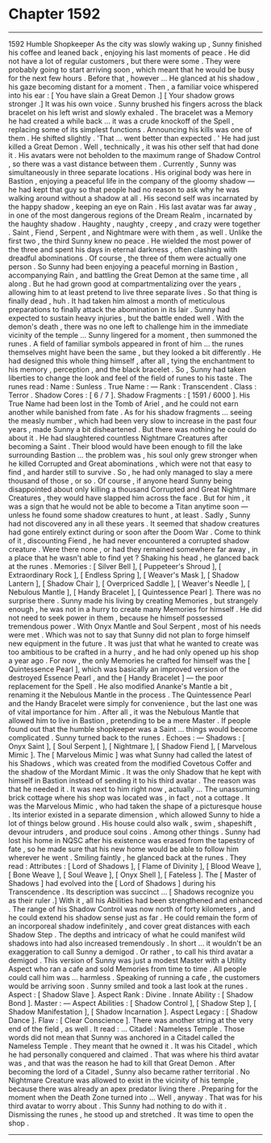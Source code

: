 
# Chapter 1592


---

1592 Humble Shopkeeper
As the city was slowly waking up , Sunny finished his coffee and leaned back , enjoying his last moments of peace . He did not have a lot of regular customers , but there were some . They were probably going to start arriving soon , which meant that he would be busy for the next few hours .
Before that , however …
He glanced at his shadow , his gaze becoming distant for a moment .
Then , a familiar voice whispered into his ear :
[ You have slain a Great Demon .]
[ Your shadow grows stronger .]
It was his own voice .
Sunny brushed his fingers across the black bracelet on his left wrist and slowly exhaled . The bracelet was a Memory he had created a while back … it was a crude knockoff of the Spell , replacing some of its simplest functions . Announcing his kills was one of them .
He shifted slightly .
'That … went better than expected . '
He had just killed a Great Demon .
Well , technically , it was his other self that had done it . His avatars were not beholden to the maximum range of Shadow Control , so there was a vast distance between them .
Currently , Sunny was simultaneously in three separate locations . His original body was here in Bastion , enjoying a peaceful life in the company of the gloomy shadow — he had kept that guy so that people had no reason to ask why he was walking around without a shadow at all . His second self was incarnated by the happy shadow , keeping an eye on Rain . His last avatar was far away , in one of the most dangerous regions of the Dream Realm , incarnated by the haughty shadow .
Haughty , naughty , creepy , and crazy were together . Saint , Fiend , Serpent , and Nightmare were with them , as well . Unlike the first two , the third Sunny knew no peace . He wielded the most power of the three and spent his days in eternal darkness , often clashing with dreadful abominations .
Of course , the three of them were actually one person . So Sunny had been enjoying a peaceful morning in Bastion , accompanying Rain , and battling the Great Demon at the same time , all along .
But he had grown good at compartmentalizing over the years , allowing him to at least pretend to live three separate lives .
So that thing is finally dead , huh .
It had taken him almost a month of meticulous preparations to finally attack the abomination in its lair . Sunny had expected to sustain heavy injuries , but the battle ended well . With the demon's death , there was no one left to challenge him in the immediate vicinity of the temple …
Sunny lingered for a moment , then summoned the runes . A field of familiar symbols appeared in front of him … the runes themselves might have been the same , but they looked a bit differently . He had designed this whole thing himself , after all , tying the enchantment to his memory , perception , and the black bracelet . So , Sunny had taken liberties to change the look and feel of the field of runes to his taste .
The runes read :
Name : Sunless .
True Name : —
Rank : Transcendent .
Class : Terror .
Shadow Cores : [ 6 / 7 ].
Shadow Fragments : [ 1591 / 6000 ].
His True Name had been lost in the Tomb of Ariel , and he could not earn another while banished from fate . As for his shadow fragments … seeing the measly number , which had been very slow to increase in the past four years , made Sunny a bit disheartened . But there was nothing he could do about it .
He had slaughtered countless Nightmare Creatures after becoming a Saint . Their blood would have been enough to fill the lake surrounding Bastion … the problem was , his soul only grew stronger when he killed Corrupted and Great abominations , which were not that easy to find , and harder still to survive .
So , he had only managed to slay a mere thousand of those , or so . Of course , if anyone heard Sunny being disappointed about only killing a thousand Corrupted and Great Nightmare Creatures , they would have slapped him across the face . But for him , it was a sign that he would not be able to become a Titan anytime soon — unless he found some shadow creatures to hunt , at least .
Sadly , Sunny had not discovered any in all these years . It seemed that shadow creatures had gone entirely extinct during or soon after the Doom War . Come to think of it , discounting Fiend , he had never encountered a corrupted shadow creature . Were there none , or had they remained somewhere far away , in a place that he wasn't able to find yet ?
Shaking his head , he glanced back at the runes .
Memories : [ Silver Bell ], [ Puppeteer's Shroud ], [ Extraordinary Rock ], [ Endless Spring ], [ Weaver's Mask ], [ Shadow Lantern ], [ Shadow Chair ], [ Overpriced Saddle ], [ Weaver's Needle ], [ Nebulous Mantle ], [ Handy Bracelet ], [ Quintessence Pearl ].
There was no surprise there . Sunny made his living by creating Memories , but strangely enough , he was not in a hurry to create many Memories for himself . He did not need to seek power in them , because he himself possessed tremendous power . With Onyx Mantle and Soul Serpent , most of his needs were met .
Which was not to say that Sunny did not plan to forge himself new equipment in the future . It was just that what he wanted to create was too ambitious to be crafted in a hurry , and he had only opened up his shop a year ago .
For now , the only Memories he crafted for himself was the [ Quintessence Pearl ], which was basically an improved version of the destroyed Essence Pearl , and the [ Handy Bracelet ] — the poor replacement for the Spell . He also modified Ananke's Mantle a bit , renaming it the Nebulous Mantle in the process .
The Quintessence Pearl and the Handy Bracelet were simply for convenience , but the last one was of vital importance for him . After all , it was the Nebulous Mantle that allowed him to live in Bastion , pretending to be a mere Master . If people found out that the humble shopkeeper was a Saint … things would become complicated .
Sunny turned back to the runes .
Echoes : —
Shadows : [ Onyx Saint ], [ Soul Serpent ], [ Nightmare ], [ Shadow Fiend ], [ Marvelous Mimic ].
The [ Marvelous Mimic ] was what Sunny had called the latest of his Shadows , which was created from the modified Covetous Coffer and the shadow of the Mordant Mimic . It was the only Shadow that he kept with himself in Bastion instead of sending it to his third avatar .
The reason was that he needed it . It was next to him right now , actually …
The unassuming brick cottage where his shop was located was , in fact , not a cottage . It was the Marvelous Mimic , who had taken the shape of a picturesque house . Its interior existed in a separate dimension , which allowed Sunny to hide a lot of things below ground .
His house could also walk , swim , shapeshift , devour intruders , and produce soul coins . Among other things .
Sunny had lost his home in NQSC after his existence was erased from the tapestry of fate , so he made sure that his new home would be able to follow him wherever he went .
Smiling faintly , he glanced back at the runes .
They read :
Attributes : [ Lord of Shadows ], [ Flame of Divinity ], [ Blood Weave ], [ Bone Weave ], [ Soul Weave ], [ Onyx Shell ], [ Fateless ].
The [ Master of Shadows ] had evolved into the [ Lord of Shadows ] during his Transcendence . Its description was succinct …
[ Shadows recognize you as their ruler .]
With it , all his Abilities had been strengthened and enhanced . The range of his Shadow Control was now north of forty kilometers , and he could extend his shadow sense just as far . He could remain the form of an incorporeal shadow indefinitely , and cover great distances with each Shadow Step . The depths and intricacy of what he could manifest wild shadows into had also increased tremendously .
In short … it wouldn't be an exaggeration to call Sunny a demigod .
Or rather , to call his third avatar a demigod . This version of Sunny was just a modest Master with a Utility Aspect who ran a cafe and sold Memories from time to time . All people could call him was … harmless .
Speaking of running a cafe , the customers would be arriving soon .
Sunny smiled and took a last look at the runes .
Aspect : [ Shadow Slave ].
Aspect Rank : Divine .
Innate Ability : [ Shadow Bond ].
Master : —
Aspect Abilities : [ Shadow Control ], [ Shadow Step ], [ Shadow Manifestation ], [ Shadow Incarnation ].
Aspect Legacy : [ Shadow Dance ].
Flaw : [ Clear Conscience ].
There was another string at the very end of the field , as well . It read :
… Citadel : Nameless Temple .
Those words did not mean that Sunny was anchored in a Citadel called the Nameless Temple .
They meant that he owned it . It was his Citadel , which he had personally conquered and claimed .
That was where his third avatar was , and that was the reason he had to kill that Great Demon . After becoming the lord of a Citadel , Sunny also became rather territorial .
No Nightmare Creature was allowed to exist in the vicinity of his temple , because there was already an apex predator living there . Preparing for the moment when the Death Zone turned into …
Well , anyway . That was for his third avatar to worry about . This Sunny had nothing to do with it .
Dismissing the runes , he stood up and stretched .
It was time to open the shop .

---

